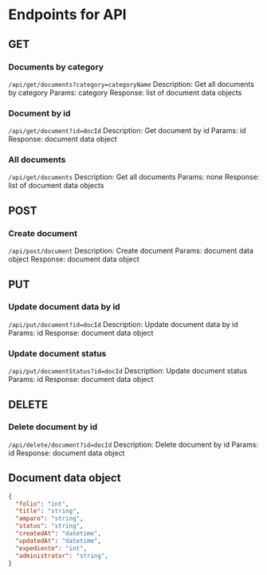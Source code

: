 # Endpoints for API

## GET 
### Documents by category
`/api/get/documents?category=categoryName`
Description: Get all documents by category
Params: category
Response: list of document data objects

### Document by id
`/api/get/document?id=docId`
Description: Get document by id
Params: id
Response: document data object

### All documents
`/api/get/documents`
Description: Get all documents
Params: none
Response: list of document data objects

## POST
### Create document
`/api/post/document`
Description: Create document
Params: document data object
Response: document data object

## PUT
### Update document data by id
`/api/put/document?id=docId`
Description: Update document data by id
Params: id
Response: document data object

### Update document status
`/api/put/documentStatus?id=docId`
Description: Update document status
Params: id
Response: document data object

## DELETE
### Delete document by id
`/api/delete/document?id=docId`
Description: Delete document by id
Params: id
Response: document data object

## Document data object
```json
{
  "folio": "int",
  "title": "string",
  "amparo": "string",
  "status": "string",
  "createdAt": "datetime",
  "updatedAt": "datetime",
  "expediente": "int",
  "administrator": "string",
}
```


